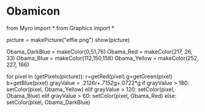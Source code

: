 # Obamicon
from Myro import *
from Graphics import *

picture = makePicture("effie.png")
show(picture)


Obama_DarkBlue = makeColor(0,51,76)
Obama_Red = makeColor(217, 26, 33)
Obama_Blue = makeColor(112,150,158)
Obama_Yellow = makeColor(252, 227, 166)

for pixel in (getPixels(picture)):
    r=getRed(pixel)
    g=getGreen(pixel)
    b=getBlue(pixel)
    grayValue = .2126*r+.7152*g+.0722*g
    if grayValue > 180:
        setColor(pixel, Obama_Yellow)
    elif grayValue > 120:
        setColor(pixel, Obama_Blue)
    elif grayValue > 60:
        setColor(pixel, Obama_Red)
    else:
        setColor(pixel, Obama_DarkBlue)
        
